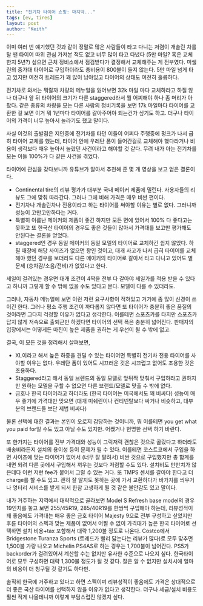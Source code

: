 ```yaml
---
title: "전기차 타이어 쇼핑: 마지막..."
tags: [ev, tires]
layout: post
author: "Keith"
---
```


이미 여러 번 얘기했던 것과 같이 정말로 많은 사람들이 타고 다니는 저렴이 개솔린 차를 탈 땐 타이어 따위 관심 가져본 적도 없고 너무 많이 타고 다녔다 (5만 마일? 혹은 교체한지 5년?) 싶으면 근처 정비소에서 점검받다가 결정해서 교체해주는 게 전부였다. 미쉘린의 중가대 타이어로 구입하더라도 총비용이 800불이 들지 않는다. 5만 마일 넘게 타고 있지만 여전히 트레드가 꽤 많이 남아있고 타이어의 상태도 여전히 훌륭하다.

전기차로 와서는 뭐랄까 차량의 메뉴얼을 잃어보면 32k 마일 마다 교체하라고 하질 않나 더구나 앞 뒤 타이어의 크기가 다른 staggered라서 뭘 어찌해야 하나 좀 머리가 아팠다. 같은 종류의 차량을 모는 다른 사람의 정비기록을 보면 17k 마일마다 타이어를 교환한 걸 보면 이거 뭐 1년마다 타이어를 갈아주어야 되는건가 싶기도 하고. 더구나 타이어의 가격이 너무 높아서 놀라기도 했고 말이다.

사실 이것의 출발점은 지인중에 전기차를 타던 이들이 어쩌다 주행중에 펑크가 나서 급히 타이어 교체를 했는데, 타이어 안에 우레탄 폼이 들어간걸로 교체해야 했다라거나 비용이 생각보다 매우 높아서 놀랐던 사건이라고 해야할 것 같다. 무려 내가 아는 전기차를 모는 이들 100%가 다 같은 사건을 겪었다. 

타이어에 관심을 갖다보니까 유튜브가 알아서 추천해 준 몇 개 영상을 보고 얻은 결론이다. 
- Continental tire의 리뷰 평가가 대부분 국내 메이커 제품에 밀린다. 사용자들의 리뷰도 그에 맞춰 따라간다. 그러나 그에 비해 가격은 매우 비싼 편이다.
- 전기차나 개솔린차나 전용이라고 하는 타이어를 써야할 이유는 별로 없다. 그러니까 성능이 고만고만하다는 거다. 
- 특별히 이름난 메이커의 제품이 좋긴 하지만 모든 면에 있어서 100% 다 좋다고는 못하고 또 한국산 타이어의 경우도 좋은 것들이 많아서 가격대를 보고만 평가해도 안된다는 결론을 얻었다.
- staggered인 경우 동일 메이커의 동일 모델의 타이어로 교체하긴 쉽지 않았다. 하필 매장에 해당 사이즈가 없으면 꽝인 것이고, 대개 사고가 나서 급히 타이어를 교체해야 했던 경우를 보더라도 다른 메이커의 타이어로 갈아서 타고 다니고 있어도 별 문제 (승차감/소음/전비)가 없었다고 한다.

세일이 걸려있는 경우면 대개 조건이 4짝을 전부 다 갈아야 세일가를 적용 받을 수 있다고 하니까 그렇게 할 수 밖에 없을 수도 있다고 본다. 모델이 다를 수 있더라도.

그러나, 자동차 메뉴얼에 보면 이런 저런 요구사항이 적혀있고 거기에 좀 많이 신경이 쓰이긴 한다. 그러나 평소 주행 조건이 까다롭지 않다면 또 타이어가 충분히 좋은 품질의 것이라면 그다지 걱정할 이유가 없다고 생각한다. 이를테면 스포츠카를 타지만 스포츠카 답지 않게 저속으로 출퇴근만 하겠다면 타이어의 선택 폭은 충분히 넓어진다. 판매자의 입장에서는 어떻게든 마진이 높은 제품을 권하는 게 우선이 될 수 밖에 없고. 

결국, 이 모든 것을 정리해서 살펴보면,
- XL이라고 해서 높은 하중을 견딜 수 있는 타이어면 특별히 전기차 전용 타이어를 사야할 이유는 없다. 우레탄 폼이 있어도 시끄러운 것은 시끄럽고 없어도 조용한 것은 조용하다.
- Staggered라고 해서 동일 브렌드의 동일 모델로 앞뒤짝 맞춰서 구입하라고 권하지만 원하는 모델을 구할 수 없으면 다른 브랜드/모델로 맞출 수 밖에 없다.
- 금호나 한국 타이어라고 하더라도 (한국 타이어는 미국에서도 꽤 비싸다) 성능이 매우 좋기에 가격대만 맞으면 (대개 미쉐린이나 컨티넨탈보다 싸거나 비슷하고, 대부분의 브랜드들 보단 제법 비싸다)

물론 선택에 대한 결과는 본인이 오로지 감당하는 것이니까, 뭐 이를테면 you get what you paid for일 수도 있고 아닐 수도 있지만. 어쨌거나 현명한 선택 하기 바란다.

또 한가지는 타이어를 전부 가격대와 성능이 그럭저럭 괜찮은 것으로 골랐다고 하더라도 배송비라든지 설치의 용이성 등이 문제가 될 수 있다. 이를테면 코스트코에서 구입을 하면 사이즈에 맞는 타이어가 없어서 (너무 잘 팔려서) 비싼 것으로 구입했지만 총 합계를 내면 되려 다른 곳에서 구입해서 끼우는 것보다 저렴할 수도 있다. 설치비도 만만치가 않은데다 이런 저런 fee가 붙어서 그럴 수 있는 거다. 또 TMPS 센서를 갈아야 한다고 더 charge를 할 수도 있고. 괜히 잘 알지도 못하는 곳에 가서 교환하다가 바가지를 씌우거나 엉터리 서비스를 받게 되서 한참 고생하게 될 것 같은 불안감도 있고 말이다.

내가 거주하는 지역에서 대략적으로 골라보면 Model S Refresh base model의 경우 19인치를 놓고 보면 255/45R19, 285/40R19를 한쌍씩 구입해야 하는데, 리뷰성적이 꽤 좋음에도 가격대는 매우 좋은 금호 타이어 Majesty 9으로 전부 구성하고 싶었지만 후륜 타이어의 스펙과 맞는 제품이 없어서 어쩔 수 없이 가격대가 높은 한국 타이어로 선택하면 설치 비용+tax 포함해서 대략 1,200불 정도로 나온다. Costco에서 Bridgestone Turanza Sports (트레드가 빨리 닳는다는 리뷰가 많다)로 모두 맞추면 1,500불 가량 나오고 Michelin PS4AS로 하는 경우는 1,700불이 넘어간다. PS5가 backorder가 걸려있어서 계산할 수는 없지만 유사한 수준으로 나오지 싶다. 한국타이어로 모두 구성하면 대략 1,300불 정도가 될 것 같다. 잘은 알 수 없지만 설치시에 얼마의 비용이 더 청구될 것 같기도 하다만.

솔직히 한국에 거주하고 있다고 하면 스펙이며 리뷰성적이 좋음에도 가격은 상대적으로 더 좋은 국산 타이어를 선택하지 않을 이유가 없다고 생각한다. 더구나 세금/설치 비용도 훨씬 적게 나올테니까 이렇게 부담스럽진 않겠지 싶다. 